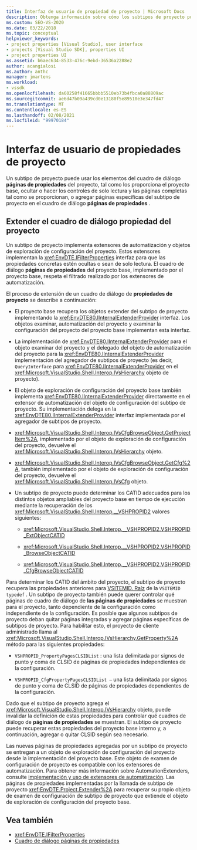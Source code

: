 ```yaml
---
title: Interfaz de usuario de propiedad de proyecto | Microsoft Docs
description: Obtenga información sobre cómo los subtipos de proyecto pueden modificar el cuadro de diálogo páginas de propiedades del proyecto según lo proporcionado por el proyecto base.
ms.custom: SEO-VS-2020
ms.date: 03/22/2018
ms.topic: conceptual
helpviewer_keywords:
- project properties [Visual Studio], user interface
- projects [Visual Studio SDK], properties UI
- project properties UI
ms.assetid: b6aec634-8533-476c-9ebd-36536a2288e2
author: acangialosi
ms.author: anthc
manager: jmartens
ms.workload:
- vssdk
ms.openlocfilehash: da60258f41665bbbb5510eb73b4fbca0a88809ac
ms.sourcegitcommit: ae6d47b09a439cd0e13180f5e89510e3e347fd47
ms.translationtype: MT
ms.contentlocale: es-ES
ms.lasthandoff: 02/08/2021
ms.locfileid: "99970184"
---
```

# <a name="project-property-user-interface"></a>Interfaz de usuario de propiedades de proyecto

Un subtipo de proyecto puede usar los elementos del cuadro de diálogo **páginas de propiedades** del proyecto, tal como los proporciona el proyecto base, ocultar o hacer los controles de solo lectura y las páginas completas tal como se proporcionan, o agregar páginas específicas del subtipo de proyecto en el cuadro de diálogo **páginas de propiedades** .

## <a name="extending-the-project-property-dialog-box"></a>Extender el cuadro de diálogo propiedad del proyecto

Un subtipo de proyecto implementa extensores de automatización y objetos de exploración de configuración del proyecto. Estos extensores implementan la <xref:EnvDTE.IFilterProperties> interfaz para que las propiedades concretas estén ocultas o sean de solo lectura. El cuadro de diálogo **páginas de propiedades** del proyecto base, implementado por el proyecto base, respeta el filtrado realizado por los extensores de automatización.

El proceso de extensión de un cuadro de diálogo de **propiedades de proyecto** se describe a continuación:

- El proyecto base recupera los objetos extender del subtipo de proyecto implementando la <xref:EnvDTE80.IInternalExtenderProvider> interfaz. Los objetos examinar, automatización del proyecto y examinar la configuración del proyecto del proyecto base implementan esta interfaz.

- La implementación de <xref:EnvDTE80.IInternalExtenderProvider> para el objeto examinar del proyecto y el delegado del objeto de automatización del proyecto para la <xref:EnvDTE80.IInternalExtenderProvider> implementación del agregador de subtipos de proyecto (es decir, `QueryInterface` para <xref:EnvDTE80.IInternalExtenderProvider> en el <xref:Microsoft.VisualStudio.Shell.Interop.IVsHierarchy> objeto de proyecto).

- El objeto de exploración de configuración del proyecto base también implementa <xref:EnvDTE80.IInternalExtenderProvider> directamente en el extensor de automatización del objeto de configuración del subtipo de proyecto. Su implementación delega en la <xref:EnvDTE80.IInternalExtenderProvider> interfaz implementada por el agregador de subtipos de proyecto.

- <xref:Microsoft.VisualStudio.Shell.Interop.IVsCfgBrowseObject.GetProjectItem%2A>, implementado por el objeto de exploración de configuración del proyecto, devuelve el <xref:Microsoft.VisualStudio.Shell.Interop.IVsHierarchy> objeto.

- <xref:Microsoft.VisualStudio.Shell.Interop.IVsCfgBrowseObject.GetCfg%2A>, también implementado por el objeto de exploración de configuración del proyecto, devuelve el <xref:Microsoft.VisualStudio.Shell.Interop.IVsCfg> objeto.

- Un subtipo de proyecto puede determinar los CATID adecuados para los distintos objetos ampliables del proyecto base en tiempo de ejecución mediante la recuperación de los <xref:Microsoft.VisualStudio.Shell.Interop.__VSHPROPID2> valores siguientes:

  - <xref:Microsoft.VisualStudio.Shell.Interop.__VSHPROPID2.VSHPROPID_ExtObjectCATID>

  - <xref:Microsoft.VisualStudio.Shell.Interop.__VSHPROPID2.VSHPROPID_BrowseObjectCATID>

  - <xref:Microsoft.VisualStudio.Shell.Interop.__VSHPROPID2.VSHPROPID_CfgBrowseObjectCATID>

Para determinar los CATID del ámbito del proyecto, el subtipo de proyecto recupera las propiedades anteriores para [VSITEMID. Raíz](<xref:Microsoft.VisualStudio.VSConstants.VSITEMID#Microsoft_VisualStudio_VSConstants_VSITEMID_Root>) de la `VSITEMID typedef` . Un subtipo de proyecto también puede querer controlar qué páginas de cuadro de diálogo de **las páginas de propiedades** se muestran para el proyecto, tanto dependiente de la configuración como independiente de la configuración. Es posible que algunos subtipos de proyecto deban quitar páginas integradas y agregar páginas específicas de subtipos de proyecto. Para habilitar esto, el proyecto de cliente administrado llama al <xref:Microsoft.VisualStudio.Shell.Interop.IVsHierarchy.GetProperty%2A> método para las siguientes propiedades:

- `VSHPROPID_PropertyPagesCLSIDList` : una lista delimitada por signos de punto y coma de CLSID de páginas de propiedades independientes de la configuración.

- `VSHPROPID_CfgPropertyPagesCLSIDList —` una lista delimitada por signos de punto y coma de CLSID de páginas de propiedades dependientes de la configuración.

Dado que el subtipo de proyecto agrega el <xref:Microsoft.VisualStudio.Shell.Interop.IVsHierarchy> objeto, puede invalidar la definición de estas propiedades para controlar qué cuadros de diálogo de **páginas de propiedades** se muestran. El subtipo de proyecto puede recuperar estas propiedades del proyecto base interno y, a continuación, agregar o quitar CLSID según sea necesario.

Las nuevas páginas de propiedades agregadas por un subtipo de proyecto se entregan a un objeto de exploración de configuración del proyecto desde la implementación del proyecto base. Este objeto de examen de configuración de proyecto es compatible con los extensores de automatización. Para obtener más información sobre AutomationExtenders, consulte [implementación y uso de extensores de automatización](/previous-versions/0y92k2w2(v=vs.140)). Las páginas de propiedades implementadas por la llamada de subtipo de proyecto <xref:EnvDTE.Project.Extender%2A> para recuperar su propio objeto de examen de configuración de subtipo de proyecto que extiende el objeto de exploración de configuración del proyecto base.

## <a name="see-also"></a>Vea también

- <xref:EnvDTE.IFilterProperties>
- [Cuadro de diálogo páginas de propiedades](/previous-versions/visualstudio/visual-studio-2010/as5chysf(v=vs.100))